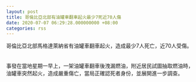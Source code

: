 ```yaml
---
layout: post
title: 哥倫比亞北部有油罐車翻車起火最少7死近70人傷
date: 2020-07-07 06:29:28.000000000 +08:00
categories: rss
---
```


哥倫比亞北部馬格達萊納省有油罐車翻車起火，造成最少7人死亡，近70人受傷。 　　

事發在當地星期一早上，一架油罐車翻車後洩漏燃油，附近居民試圖抽取燃油時，油罐車突然起火，造成嚴重傷亡，當局正確認死者身份，並展開進一步調查。
